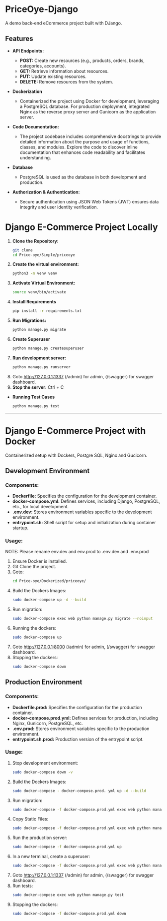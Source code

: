 # PriceOye-Django
A demo back-end eCommerce project built with DJango.

## Features

- **API Endpoints:**
  - **POST:** Create new resources (e.g., products, orders, brands, categories, accounts).
  - **GET:** Retrieve information about resources.
  - **PUT:** Update existing resources.
  - **DELETE:** Remove resources from the system.
- **Dockerization**
  - Containerized the project using Docker for development, leveraging a PostgreSQL database. For production deployment, integrated Nginx as the reverse proxy server and Gunicorn as the application server.
- **Code Documentation:**
  - The project codebase includes comprehensive docstrings to provide detailed information about the purpose and usage of functions, classes, and modules. Explore the code to discover inline documentation that enhances code readability and facilitates understanding.
- **Database**
  - PostgreSQL is used as the database in both development and production.

- **Authorization & Authentication:**
  - Secure authentication using JSON Web Tokens (JWT) ensures data integrity and user identity verification.

# Django E-Commerce Project Locally
1. **Clone the Repository:**
   ```bash
   git clone 
   cd Price-oye/Simple/priceoye
2. **Create the virtual environment:**
   ```bash
   python3 -m venv venv
2. **Activate Virtual Environment:**
   ```bash
   source venv/bin/activate
3. **Install Requirements**
   ```bash
   pip install -r requirements.txt
4. **Run Migrations:**
   ```bash
   python manage.py migrate
5. **Create Superuser**
    ```bash
   python manage.py createsuperuser

6. **Run development server:**
   ```bash
   python manage.py runserver
7. Goto http://127.0.0.1:1337 (/admin) for admin, (/swagger) for swagger dashboard.
8. **Stop the server:**
   Ctrl + C

- **Running Test Cases**
  ```bash
  python manage.py test


___________________________________________

# Django E-Commerce Project with Docker

Containerized setup with Dockers, Postgre SQL, Nginx and Gucicorn. 

## Development Environment

### Components:
- **Dockerfile:** Specifies the configuration for the development container.
- **docker-compose.yml:** Defines services, including Django, PostgreSQL, etc., for local development.
- **.env.dev:** Stores environment variables specific to the development environment.
- **entrypoint.sh:** Shell script for setup and initialization during container startup.

### Usage:
NOTE: Please rename env.dev and env.prod to .env.dev and .env.prod 
1. Ensure Docker is installed.
2. Git Clone the project.
3. Goto:
   ```bash
   cd Price-oye/Dockerized/priceoye/
4. Build the Dockers Images:
   ```bash
   sudo docker-compose up -d --build
5. Run migration:
   ```bash
   sudo docker-compose exec web python manage.py migrate --noinput
6. Running the dockers:
   ```bash
   sudo docker-compose up
7. Goto http://127.0.0.1:8000 (/admin) for admin, (/swagger) for swagger dashboard.
8. Stopping the dockers:
   ```bash
   sudo docker-compose down

## Production Environment

### Components:
- **Dockerfile.prod:** Specifies the configuration for the production container.
- **docker-compose.prod.yml:** Defines services for production, including Nginx, Gunicorn, PostgreSQL, etc.
- **.env.prod:** Stores environment variables specific to the production environment.
- **entrypoint.sh.prod:** Production version of the entrypoint script.

### Usage:
1. Stop development environment:
   ```bash
   sudo docker-compose down -v
2. Build the Dockers Images:
   ```bash
   sudo docker-compose - docker-compose.prod. yml up -d --build
3. Run migration:
   ```bash
   sudo docker-compose -f docker-compose.prod.yml exec web python manage.py migrate --noinput
4. Copy Static Files:
   ```bash
   sudo docker-compose -f docker-compose.prod.yml exec web python manage.py collectstatic --no-input --clear
5. Run the production server:
   ```bash
   sudo docker-compose -f docker-compose.prod.yml up
6. In a new terminal, create a superuser:
   ```bash
   sudo docker-compose -f docker-compose.prod.yml exec web python manage.py createsuperuser
7. Goto http://127.0.0.1:1337 (/admin) for admin, (/swagger) for swagger dashboard.
8. Run tests:
   ```bash
   sudo docker-compose exec web python manage.py test
9. Stopping the dockers:
   ```bash
   sudo docker-compose -f docker-compose.prod.yml down
